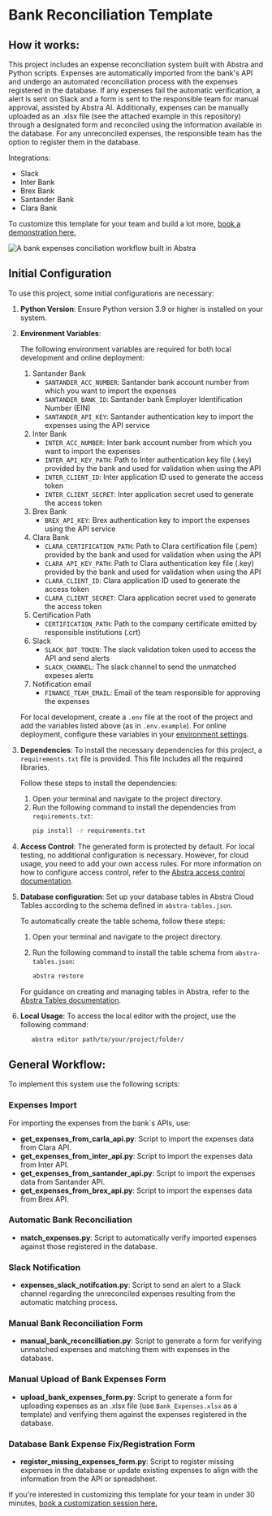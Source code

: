 # Bank Reconciliation Template
## How it works:

This project includes an expense reconciliation system built with Abstra and Python scripts. Expenses are automatically imported from the bank's API and undergo an automated reconciliation process with the expenses registered in the database. If any expenses fail the automatic verification, a alert is sent on Slack and a form is sent to the responsible team for manual approval, assisted by Abstra AI. Additionally, expenses can be manually uploaded as an .xlsx file (see the attached example in this repository) through a designated form and reconciled using the information available in the database. For any unreconciled expenses, the responsible team has the option to register them in the database. 

Integrations:
  - Slack
  - Inter Bank
  - Brex Bank
  - Santander Bank
  - Clara Bank

To customize this template for your team and build a lot more, [book a demonstration here.](https://meet.abstra.app/demo?url=template-bank-reconciliation)

![A bank expenses conciliation workflow built in Abstra](https://github.com/user-attachments/assets/787082fe-00fa-4a22-9260-1311218aa706)

## Initial Configuration
To use this project, some initial configurations are necessary:

1. **Python Version**: Ensure Python version 3.9 or higher is installed on your system.
2. **Environment Variables**:

   The following environment variables are required for both local development and online deployment:
    1. Santander Bank
       - `SANTANDER_ACC_NUMBER`: Santander bank account number from which you want to import the expenses
       - `SANTANDER_BANK_ID`: Santander bank Employer Identification Number (EIN)
       - `SANTANDER_API_KEY`: Santander authentication key to import the expenses using the API service
    2. Inter Bank
       - `INTER_ACC_NUMBER`: Inter bank account number from which you want to import the expenses
       - `INTER_API_KEY_PATH`: Path to Inter authentication key file (.key) provided by the bank and used for validation when using the API
       - `INTER_CLIENT_ID`: Inter application ID used to generate the access token
       - `INTER_CLIENT_SECRET`: Inter application secret used to generate the access token
    3. Brex Bank
       - `BREX_API_KEY`: Brex authentication key to import the expenses using the API service
    4. Clara Bank
       - `CLARA_CERTIFICATION_PATH`: Path to Clara certification file (.pem) provided by the bank and used for validation when using the API
       - `CLARA_API_KEY_PATH`: Path to Clara authentication key file (.key) provided by the bank and used for validation when using the API
       - `CLARA_CLIENT_ID`: Clara application ID used to generate the access token
       - `CLARA_CLIENT_SECRET`: Clara application secret used to generate the access token
    6. Certification Path
       - `CERTIFICATION_PATH`: Path to the company certificate emitted by responsible institutions (.crt)
    7. Slack 
       - `SLACK_BOT_TOKEN`: The slack validation token used to access the API and send alerts
       - `SLACK_CHANNEL`: The slack channel to send the unmatched expeses alerts
    8. Notification email 
       - `FINANCE_TEAM_EMAIL`: Email of the team responsible for approving the expenses

   For local development, create a `.env` file at the root of the project and add the variables listed above (as in `.env.example`). For online deployment, configure these variables in your [environment settings](https://docs.abstra.io/cloud/envvars).

3. **Dependencies**: To install the necessary dependencies for this project, a `requirements.txt` file is provided. This file includes all the required libraries.

   Follow these steps to install the dependencies:
   
   1. Open your terminal and navigate to the project directory.
   2. Run the following command to install the dependencies from `requirements.txt`:
        ```sh
        pip install -r requirements.txt
        ```
4. **Access Control**: The generated form is protected by default. For local testing, no additional configuration is necessary. However, for cloud usage, you need to add your own access rules. For more information on how to configure access control, refer to the [Abstra access control documentation](https://docs.abstra.io/concepts/access-control).

5. **Database configuration**: Set up your database tables in Abstra Cloud Tables according to the schema defined in `abstra-tables.json`.
   
    To automatically create the table schema, follow these steps:
  
    1. Open your terminal and navigate to the project directory.
  
    3. Run the following command to install the table schema from `abstra-tables.json`:
       ```sh
       abstra restore
       ```
       
    For guidance on creating and managing tables in Abstra, refer to the [Abstra Tables documentation](https://docs.abstra.io/cloud/tables).
  
6. **Local Usage**: To access the local editor with the project, use the following command:

   ```sh
      abstra editor path/to/your/project/folder/
   ```

## General Workflow:
To implement this system use the following scripts:

### Expenses Import
For importing the expenses from the bank`s APIs, use:
  - **get_expenses_from_carla_api.py**: Script to import the expenses data from Clara API.
  - **get_expenses_from_inter_api.py**: Script to import the expenses data from Inter API.
  - **get_expenses_from_santander_api.py**: Script to import the expenses data from Santander API.
  - **get_expenses_from_brex_api.py**: Script to import the expenses data from Brex API.

### Automatic Bank Reconciliation
  - **match_expenses.py**: Script to automatically verify imported expenses against those registered in the database.

### Slack Notification
  - **expenses_slack_notifcation.py**: Script to send an alert to a Slack channel regarding the unreconciled expenses resulting from the automatic matching process.

### Manual Bank Reconciliation Form
  - **manual_bank_reconcilliation.py**: Script to generate a form for verifying unmatched expenses and matching them with expenses in the database.

### Manual Upload of Bank Expenses Form
  - **upload_bank_expenses_form.py**: Script to generate a form for uploading expenses as an .xlsx file (use `Bank_Expenses.xlsx` as a template) and verifying them against the expenses registered in the database.

### Database Bank Expense Fix/Registration Form
  - **register_missing_expenses_form.py**: Script to register missing expenses in the database or update existing expenses to align with the information from the API or spreadsheet.


If you're interested in customizing this template for your team in under 30 minutes, [book a customization session here.](https://meet.abstra.app/demo?url=template-bank-reconciliation)
